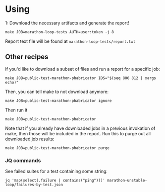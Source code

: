 # Using

1: Download the necessary artifacts and generate the report!

```
make JOB=marathon-loop-tests AUTH=user:token -j 8
```

Report text file will be found at `marathon-loop-tests/report.txt`

## Other recipes

If you'd like to download a subset of files and run a report for a specific job:

```
make JOB=public-test-marathon-phabricator IDS="$(seq 806 812 | xargs echo)"
```

Then, you can tell make to not download anymore:

```
make JOB=public-test-marathon-phabricator ignore
```

Then run it

```
make JOB=public-test-marathon-phabricator
```

Note that if you already have downloaded jobs in a previous invokation of make, then those will be included in the report. Run this to purge out all downloaded job results:

```
make JOB=public-test-marathon-phabricator purge
```

### JQ commands

See failed suites for a test containing some string:

```
jq 'map(select(.failure | contains("ping")))' marathon-unstable-loop/failures-by-test.json
```
